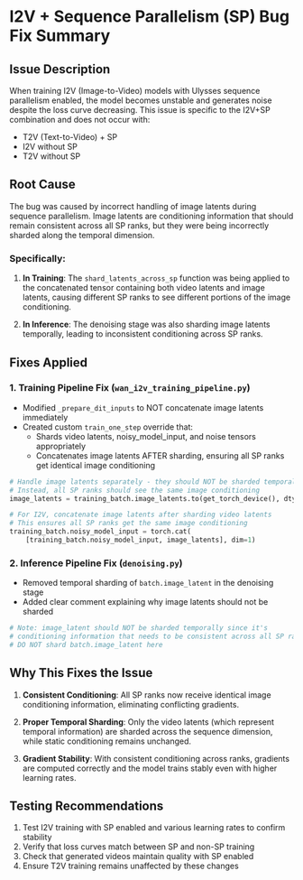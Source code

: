 # I2V + Sequence Parallelism (SP) Bug Fix Summary

## Issue Description

When training I2V (Image-to-Video) models with Ulysses sequence parallelism enabled, the model becomes unstable and generates noise despite the loss curve decreasing. This issue is specific to the I2V+SP combination and does not occur with:
- T2V (Text-to-Video) + SP
- I2V without SP
- T2V without SP

## Root Cause

The bug was caused by incorrect handling of image latents during sequence parallelism. Image latents are conditioning information that should remain consistent across all SP ranks, but they were being incorrectly sharded along the temporal dimension.

### Specifically:

1. **In Training**: The `shard_latents_across_sp` function was being applied to the concatenated tensor containing both video latents and image latents, causing different SP ranks to see different portions of the image conditioning.

2. **In Inference**: The denoising stage was also sharding image latents temporally, leading to inconsistent conditioning across SP ranks.

## Fixes Applied

### 1. Training Pipeline Fix (`wan_i2v_training_pipeline.py`)

- Modified `_prepare_dit_inputs` to NOT concatenate image latents immediately
- Created custom `train_one_step` override that:
  - Shards video latents, noisy_model_input, and noise tensors appropriately
  - Concatenates image latents AFTER sharding, ensuring all SP ranks get identical image conditioning

```python
# Handle image latents separately - they should NOT be sharded temporally
# Instead, all SP ranks should see the same image conditioning
image_latents = training_batch.image_latents.to(get_torch_device(), dtype=torch.bfloat16)

# For I2V, concatenate image latents after sharding video latents
# This ensures all SP ranks get the same image conditioning
training_batch.noisy_model_input = torch.cat(
    [training_batch.noisy_model_input, image_latents], dim=1)
```

### 2. Inference Pipeline Fix (`denoising.py`)

- Removed temporal sharding of `batch.image_latent` in the denoising stage
- Added clear comment explaining why image latents should not be sharded

```python
# Note: image_latent should NOT be sharded temporally since it's
# conditioning information that needs to be consistent across all SP ranks
# DO NOT shard batch.image_latent here
```

## Why This Fixes the Issue

1. **Consistent Conditioning**: All SP ranks now receive identical image conditioning information, eliminating conflicting gradients.

2. **Proper Temporal Sharding**: Only the video latents (which represent temporal information) are sharded across the sequence dimension, while static conditioning remains unchanged.

3. **Gradient Stability**: With consistent conditioning across ranks, gradients are computed correctly and the model trains stably even with higher learning rates.

## Testing Recommendations

1. Test I2V training with SP enabled and various learning rates to confirm stability
2. Verify that loss curves match between SP and non-SP training
3. Check that generated videos maintain quality with SP enabled
4. Ensure T2V training remains unaffected by these changes